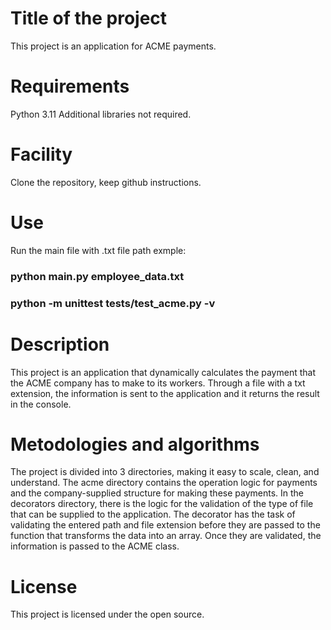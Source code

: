 # Title of the project

This project is an application for ACME payments.

# Requirements

Python 3.11
Additional libraries not required.

# Facility

Clone the repository, keep github instructions.

# Use

Run the main file with .txt file path exmple: 

### python main.py employee_data.txt

### python -m unittest tests/test_acme.py -v

# Description

This project is an application that dynamically calculates the payment that the ACME company has to make to its workers. Through a file with a txt extension, the information is sent to the application and it returns the result in the console.


# Metodologies and algorithms

The project is divided into 3 directories, making it easy to scale, clean, and understand. The acme directory contains the operation logic for payments and the company-supplied structure for making these payments. In the decorators directory, there is the logic for the validation of the type of file that can be supplied to the application. The decorator has the task of validating the entered path and file extension before they are passed to the function that transforms the data into an array. Once they are validated, the information is passed to the ACME class.


# License
This project is licensed under the open source.
